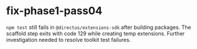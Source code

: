 # fix-phase1-pass04
`npm test` still fails in `@directus/extensions-sdk` after building packages.
The scaffold step exits with code 129 while creating temp extensions.
Further investigation needed to resolve toolkit test failures.
